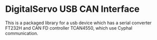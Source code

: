 # DigitalServo USB CAN Interface
This is a packaged library for a usb device which has a serial converter FT232H and CAN FD controller TCAN4550, which use Cyphal communication.

